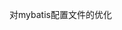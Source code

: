对mybatis配置文件的优化
<!--引⼊外部配置⽂件-->
<properties resource="db.properties">
<!--可以给实体类起别名-->
<typeAliases>
<typeAlias type="com.pn.entity.User" alias="User"/>
</typeAliases>
<!--每⼀个Mapper.XML都需要在Mybatis核⼼配置⽂件中注册！-->
<mappers> <mapper resource="com/pn/dao/UserMapper.xml"/>
</mappers>
